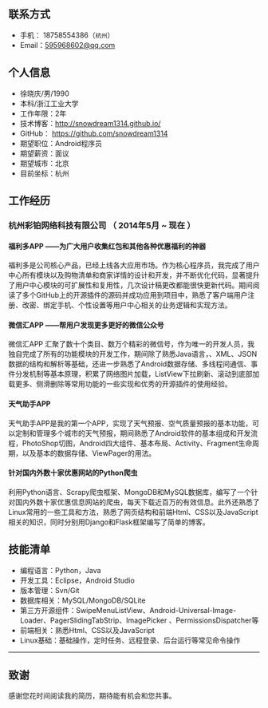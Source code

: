 ## 联系方式

- 手机： 18758554386（```杭州```）
- Email：595968602@qq.com

## 个人信息

 - 徐晓庆/男/1990 
 - 本科/浙江工业大学 
 - 工作年限：2年
 - 技术博客：http://snowdream1314.github.io/
 - GitHub：  https://github.com/snowdream1314
 - 期望职位：Android程序员
 - 期望薪资：面议
 - 期望城市：北京
 - 目前坐标：杭州
 
## 工作经历

### 杭州彩铂网络科技有限公司 （ 2014年5月 ~ 现在 ）

#### 福利多APP ——为广大用户收集红包和其他各种优惠福利的神器
福利多是公司核心产品，已经上线各大应用市场。作为核心程序员，我完成了用户中心所有模块以及购物清单和商家详情的设计和开发，并不断优化代码，显著提升了用户中心模块的可扩展性和复用性，几次设计稿更改都能很快更新代码。期间阅读了多个GitHub上的开源插件的源码并成功应用到项目中，熟悉了客户端用户注册、改密、绑定手机、个性设置等用户中心相关的业务逻辑和实现方法。

#### 微信汇APP ——帮用户发现更多更好的微信公众号
微信汇APP 汇聚了数十个类目、数万个精彩的微信号，作为唯一的开发人员，我独自完成了所有的功能模块的开发工作，期间除了熟悉Java语言，、XML、JSON数据的结构和解析等基础，还进一步熟悉了Android数据存储、多线程间通信、事件分发机制等基本原理，积累了网络图片加载，ListView下拉刷新、滚动到底部加载更多、侧滑删除等常用功能的一些实现和优秀的开源插件的使用经验。

#### 天气助手APP
天气助手APP是我的第一个APP，实现了天气预报、空气质量预报的基本功能，可以定制和管理多个城市的天气预报，期间熟悉了Android软件的基本组成和开发流程，PhotoShop切图，Android四大组件、基本布局、Activity、Fragment生命周期，以及基本的数据存储、ViewPager的用法。

#### 针对国内外数十家优惠网站的Python爬虫
利用Python语言、Scrapy爬虫框架、MongoDB和MySQL数据库，编写了一个针对国内外数十家优惠信息网站的爬虫，每天下载近百万的有效信息。此外还熟悉了Linux常用的一些工具和方法，熟悉了网页结构和前端Html、CSS以及JavaScript相关的知识，同时分别用Django和Flask框架编写了简单的博客。

## 技能清单

- 编程语言：Python，Java
- 开发工具：Eclipse，Android Studio
- 版本管理：Svn/Git
- 数据库相关：MySQL/MongoDB/SQLite
- 第三方开源组件：SwipeMenuListView、Android-Universal-Image-Loader、PagerSlidingTabStrip、ImagePicker 、PermissionsDispatcher等
- 前端相关：熟悉Html、CSS以及JavaScript
- Linux基础：基础操作，定时任务、远程登录、后台运行等常见命令操作

---

## 致谢
感谢您花时间阅读我的简历，期待能有机会和您共事。
